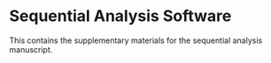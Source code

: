 Sequential Analysis Software
============================

This contains the supplementary materials for the sequential analysis manuscript.
